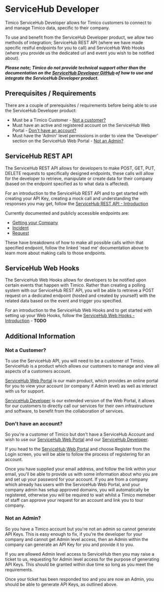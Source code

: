 # ServiceHub Developer

Timico ServiceHub Developer allows for Timico customers to connect to and manage Timico data, specific to their company.

To use and benefit from the ServiceHub Developer product, we allow two methods of integration; ServiceHub REST API (where we have made specific restful endpoints for you to call) and ServiceHub Web Hooks (where you provide us the dedicated url and event you wish to be notified about).

_**Please note; Timico do not provide technical support other than the documentation on the [ServiceHub Developer GitHub](https://github.com/timicoltd/ServiceHub-Developer) of how to use and integrate the ServiceHub Developer product.**_

## Prerequisites / Requirements

There are a couple of prerequisites / requirements before being able to use the ServiceHub Developer product:

* Must be a Timico Customer - [Not a customer?](#not-a-customer)
* Must have an active and registered account on the ServiceHub Web Portal - [Don't have an account?](#dont-have-an-account)
* Must have the 'Admin' level permissions in order to view the 'Developer' section on the ServiceHub Web Portal - [Not an Admin?](#not-an-admin)

## ServiceHub REST API

The ServiceHub REST API allows for developers to make POST, GET, PUT, DELETE requests to specifically designed endpoints, these calls will allow for the developer to retrieve, manipulate or create data for their company (based on the endpoint specified as to what data is affected).

For an introduction to the ServiceHub REST API and to get started with creating your API Key, creating a mock call and understanding the responses you may get, follow the [ServiceHub REST API - Introduction](https://github.com/timicoltd/ServiceHub-Developer/blob/master/ServiceHub%20REST%20API%20Introduction.md)

Currently documented and publicly accessible endpoints are:

* [Getting your Company](https://github.com/timicoltd/ServiceHub-Developer/blob/master/ServiceHub%20REST%20API%20Introduction.md#example-call-getting-your-company)
* [Incident](https://github.com/timicoltd/ServiceHub-Developer/blob/master/examples/curl/incident/README.md)
* [Request](https://github.com/timicoltd/ServiceHub-Developer/blob/master/examples/curl/request/README.md)

These have breakdowns of how to make all possible calls within that specified endpoint, follow the linked 'read me' documentation above to learn more about making calls to those endpoints.

## ServiceHub Web Hooks

The ServiceHub Web Hooks allows for developers to be notified upon certain events that happen with Timico. Rather than creating a polling system with our ServiceHub REST API, you will be able to retrieve a POST request on a dedicated endpoint (hosted and created by yourself) with the related data based on the event and trigger you specified.

For an introduction to the ServiceHub Web Hooks and to get started with setting up your Web Hooks, follow the [ServiceHub Web Hooks - Introduction]() - **TODO**

## Additional Information

### Not a Customer?

To use the ServiceHub API, you will need to be a customer of Timico. ServiceHub is a product which allows our customers to manage and view all aspects of a customers account. 

[ServiceHub Web Portal](https://portal.timico.com) is our main product, which provides an online portal for you to view your account (or company if Admin level) as well as interact with us for support. 

[ServiceHub Developer](https://github.com/timicoltd/ServiceHub-Developer) is our extended version of the Web Portal, it allows for our customers to directly call our services for their own infrastructure and software, to benefit from the collaboration of services.

### Don't have an account?

So you're a customer of Timico but don't have a ServiceHub Account and wish to use our [ServiceHub Web Portal](https://portal.timico.com) and our [ServiceHub Developer](https://github.com/timicoltd/ServiceHub-Developer).

If you head to the [ServiceHub Web Portal](https://portal.timico.com/login) and choose Register from the Login screen, you will be able to follow the process of registering for an account.

Once you have supplied your email address, and follow the link within your email, you'll be able to provide us with some information about who you are and set up your password for your account. If you are from a company which already has users with the ServiceHub Web Portal, and your company admin has setup approved domains, you will automatically be registered, otherwise you will be required to wait whilst a Timico memeber of staff can approve your request for an account and link you to tour company.

### Not an Admin?

So you have a Timico account but you're not an admin so cannot generate API Keys. This is easy enough to fix, if you're the developer for your company and cannot get Admin level access, then an Admin within the company can generate an API Key for you and provide it to you.

If you are allowed Admin level access to ServiceHub then you may raise a ticket to us, requesting for Admin level access for the purpose of generating API Keys. This should be granted within due time so long as you meet the requirements.

Once your ticket has been responded too and you are now an Admin, you should be able to generate API Keys, as outlined above.
